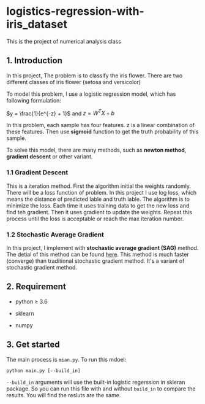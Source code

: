 # logistics-regression-with-iris_dataset

This is the project of numerical analysis class

## 1. Introduction

In this project, The problem is to classify the iris flower. There are two different classes of iris flower (setosa and versicolor)

To model this problem, I use a logistic regression model, which has following formulation:

$y = \frac{1}{e^{-z} + 1}$ and $z = W^TX+b$

In this problem, each sample has four features. z is a linear combination of these features. Then use **sigmoid** function to get the truth probability of this sample.

To solve this model, there are many methods, such as **newton method**, **gradient descent** or other variant.

### 1.1 Gradient Descent

This is a iteration method. First the algorithm initial the weights randomly. There will be a loss function of problem. In this project I use log loss, which means the distance of predicted lable and truth lable. The algorithm is to minimize the loss. Each time it uses training data to get the new loss and find teh gradient. Then it uses gradient to update the weights. Repeat this process until the loss is acceptable or reach the max iteration number.

### 1.2 Stochastic Average Gradient

In this project, I implement with **stochastic average gradient (SAG)** method. The detial of this method can be found [here](<https://papers.nips.cc/paper/4633-a-stochastic-gradient-method-with-an-exponential-convergence-_rate-for-finite-training-sets.pdf>). This method is much faster (converge) than traditional stochastic gradient method. It's a variant of stochastic gradient method.

## 2. Requirement

* python $\geq$ 3.6

* sklearn

* numpy

## 3. Get started

The main process is `mian.py`. To run this mdoel:

`python main.py [--build_in]`

`--build_in` arguments will use the built-in logistic regerssion in skleran package. So you can run this file with and without `build_in` to compare the results. You will find the resluts are the same.
